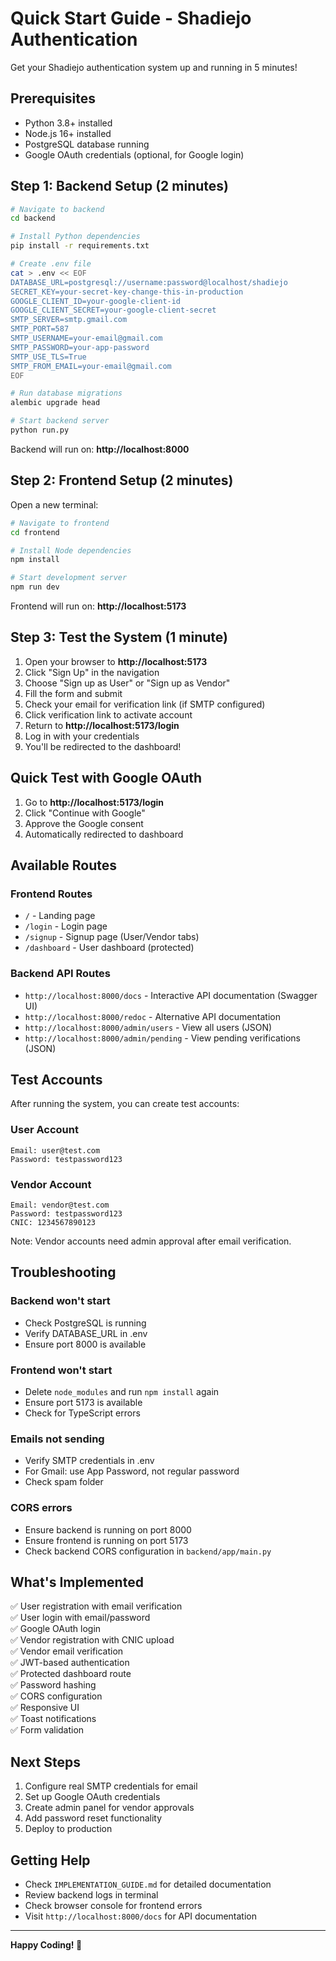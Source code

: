 # Quick Start Guide - Shadiejo Authentication

Get your Shadiejo authentication system up and running in 5 minutes!

## Prerequisites

- Python 3.8+ installed
- Node.js 16+ installed
- PostgreSQL database running
- Google OAuth credentials (optional, for Google login)

## Step 1: Backend Setup (2 minutes)

```bash
# Navigate to backend
cd backend

# Install Python dependencies
pip install -r requirements.txt

# Create .env file
cat > .env << EOF
DATABASE_URL=postgresql://username:password@localhost/shadiejo
SECRET_KEY=your-secret-key-change-this-in-production
GOOGLE_CLIENT_ID=your-google-client-id
GOOGLE_CLIENT_SECRET=your-google-client-secret
SMTP_SERVER=smtp.gmail.com
SMTP_PORT=587
SMTP_USERNAME=your-email@gmail.com
SMTP_PASSWORD=your-app-password
SMTP_USE_TLS=True
SMTP_FROM_EMAIL=your-email@gmail.com
EOF

# Run database migrations
alembic upgrade head

# Start backend server
python run.py
```

Backend will run on: **http://localhost:8000**

## Step 2: Frontend Setup (2 minutes)

Open a new terminal:

```bash
# Navigate to frontend
cd frontend

# Install Node dependencies
npm install

# Start development server
npm run dev
```

Frontend will run on: **http://localhost:5173**

## Step 3: Test the System (1 minute)

1. Open your browser to **http://localhost:5173**
2. Click "Sign Up" in the navigation
3. Choose "Sign up as User" or "Sign up as Vendor"
4. Fill the form and submit
5. Check your email for verification link (if SMTP configured)
6. Click verification link to activate account
7. Return to **http://localhost:5173/login**
8. Log in with your credentials
9. You'll be redirected to the dashboard!

## Quick Test with Google OAuth

1. Go to **http://localhost:5173/login**
2. Click "Continue with Google"
3. Approve the Google consent
4. Automatically redirected to dashboard

## Available Routes

### Frontend Routes
- `/` - Landing page
- `/login` - Login page
- `/signup` - Signup page (User/Vendor tabs)
- `/dashboard` - User dashboard (protected)

### Backend API Routes
- `http://localhost:8000/docs` - Interactive API documentation (Swagger UI)
- `http://localhost:8000/redoc` - Alternative API documentation
- `http://localhost:8000/admin/users` - View all users (JSON)
- `http://localhost:8000/admin/pending` - View pending verifications (JSON)

## Test Accounts

After running the system, you can create test accounts:

### User Account
```
Email: user@test.com
Password: testpassword123
```

### Vendor Account
```
Email: vendor@test.com
Password: testpassword123
CNIC: 1234567890123
```

Note: Vendor accounts need admin approval after email verification.

## Troubleshooting

### Backend won't start
- Check PostgreSQL is running
- Verify DATABASE_URL in .env
- Ensure port 8000 is available

### Frontend won't start
- Delete `node_modules` and run `npm install` again
- Ensure port 5173 is available
- Check for TypeScript errors

### Emails not sending
- Verify SMTP credentials in .env
- For Gmail: use App Password, not regular password
- Check spam folder

### CORS errors
- Ensure backend is running on port 8000
- Ensure frontend is running on port 5173
- Check backend CORS configuration in `backend/app/main.py`

## What's Implemented

✅ User registration with email verification  
✅ User login with email/password  
✅ Google OAuth login  
✅ Vendor registration with CNIC upload  
✅ Vendor email verification  
✅ JWT-based authentication  
✅ Protected dashboard route  
✅ Password hashing  
✅ CORS configuration  
✅ Responsive UI  
✅ Toast notifications  
✅ Form validation  

## Next Steps

1. Configure real SMTP credentials for email
2. Set up Google OAuth credentials
3. Create admin panel for vendor approvals
4. Add password reset functionality
5. Deploy to production

## Getting Help

- Check `IMPLEMENTATION_GUIDE.md` for detailed documentation
- Review backend logs in terminal
- Check browser console for frontend errors
- Visit `http://localhost:8000/docs` for API documentation

---

**Happy Coding! 🎉**

